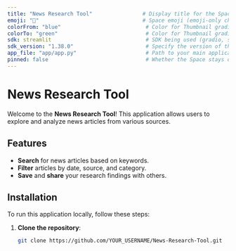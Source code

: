 ```yaml
---
title: "News Research Tool"                # Display title for the Space
emoji: "📰"                                 # Space emoji (emoji-only character allowed)
colorFrom: "blue"                           # Color for Thumbnail gradient
colorTo: "green"                            # Color for Thumbnail gradient
sdk: streamlit                              # SDK being used (gradio, streamlit, docker, or static)
sdk_version: "1.38.0"                       # Specify the version of the selected SDK
app_file: "app/app.py"                      # Path to your main application file
pinned: false                               # Whether the Space stays on top of your profile
---
```


# News Research Tool

Welcome to the **News Research Tool**! This application allows users to explore and analyze news articles from various sources.

## Features
- **Search** for news articles based on keywords.
- **Filter** articles by date, source, and category.
- **Save** and **share** your research findings with others.

## Installation

To run this application locally, follow these steps:

1. **Clone the repository**:
   ```bash
   git clone https://github.com/YOUR_USERNAME/News-Research-Tool.git
